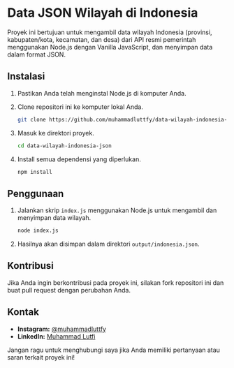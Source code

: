 # Data JSON Wilayah di Indonesia

Proyek ini bertujuan untuk mengambil data wilayah Indonesia (provinsi, kabupaten/kota, kecamatan, dan desa) dari API resmi pemerintah menggunakan Node.js dengan Vanilla JavaScript, dan menyimpan data dalam format JSON.

## Instalasi

1. Pastikan Anda telah menginstal Node.js di komputer Anda.
2. Clone repositori ini ke komputer lokal Anda.

    ```bash
    git clone https://github.com/muhammadluttfy/data-wilayah-indonesia-json.git
    ```

3. Masuk ke direktori proyek.

    ```bash
    cd data-wilayah-indonesia-json
    ```

4. Install semua dependensi yang diperlukan.

    ```bash
    npm install
    ```

## Penggunaan

1. Jalankan skrip `index.js` menggunakan Node.js untuk mengambil dan menyimpan data wilayah.

    ```bash
    node index.js
    ```

2. Hasilnya akan disimpan dalam direktori `output/indonesia.json`.

## Kontribusi

Jika Anda ingin berkontribusi pada proyek ini, silakan fork repositori ini dan buat pull request dengan perubahan Anda.

## Kontak

- **Instagram:** [@muhammadluttfy](https://www.instagram.com/muhammadluttfy)
- **LinkedIn:** [Muhammad Lutfi](https://www.linkedin.com/in/muhammadluttfy)

Jangan ragu untuk menghubungi saya jika Anda memiliki pertanyaan atau saran terkait proyek ini!

